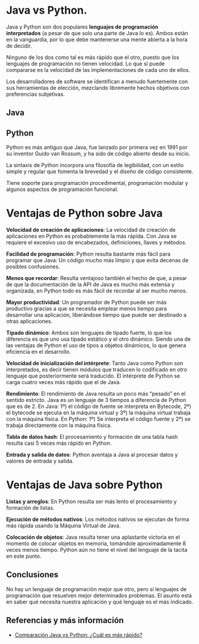 # Java vs Python.

Java y Python son dos populares **lenguajes de programación interpretados** (a pesar de que solo una parte de Java lo es). Ambos están en la vanguardia, por lo que debe mantenerse una mente abierta a la hora de decidir.

Ninguno de los dos como tal es más rápido que el otro, puesto que los lenguajes de programación no tienen velocidad. Lo que sí puede compararse es la velocidad de las implementaciones de cada uno de ellos.

Los desarrolladores de software se identifican a menudo fuertemente con sus herramientas de elección, mezclando libremente hechos objetivos con preferencias subjetivas.

## Java


## Python

Python es más antiguo que Java, fue lanzado por primera vez en 1991 por su inventor Guido van Rossum, y ha sido de código abierto desde su inicio.

La sintaxis de Python incorpora una filosofía de legibilidad, con un estilo simple y regular que fomenta la brevedad y el diseño de código consistente.

Tiene soporte para programación procedimental, programación modular y algunos aspectos de programación funcional.

# Ventajas de Python sobre Java

**Velocidad de creación de aplicaciones**: La velocidad de creación de aplicaciones en Python es probablemente la más rápida. Con Java se requiere el excesivo uso de encabezados, definiciones, llaves y métodos.

**Facilidad de programación**: Python resulta bastante más fácil para programar que Java: Un código mucho más limpio y que evita decenas de posibles confusiones.

**Menos que recordar**: Resulta ventajoso también el hecho de que, a pesar de que la documentación de la API de Java es mucho más extensa y organizada, en Python todo es más fácil de recordar al ser mucho menos.

**Mayor productividad**: Un programador de Python puede ser más productivo gracias a que se necesita emplear menos tiempo para desarrollar una aplicación, liberándose tiempo que puede ser destinado a otras aplicaciones.

**Tipado dinámico**: Ambos son lenguajes de tipado fuerte, lo que los diferencia es que uno usa tipado estático y el otro dinámico. Siendo una de las ventajas de Python el uso de tipos a objetos dinámicos, lo que genera eficiencia en el desarrollo.

**Velocidad de inicialización del intérprete**: Tanto Java como Python son interpretados, es decir tienen módulos que traducen lo codificado en otro lenguaje que posteriormente será traducido. El intérprete de Python se carga cuatro veces más rápido que el de Java.

**Rendimiento**: El rendimiento de Java resulta un poco más “pesado” en el sentido estricto. Java es un lenguaje de 3 tiempos a diferencia de Python que es de 2. En Java: 1º) el código de fuente se interpreta en Bytecode, 2º) el bytecode se ejecuta en la máquina virtual y 3º) la máquina virtual trabaja con la máquina física. En Python: 1º) Se interpreta el código fuente y 2º) se trabaja directamente con la máquina física.

**Tabla de datos hash**: El procesamiento y formación de una tabla hash resulta casi 5 veces más rápido en Python.

**Entrada y salida de datos**: Python aventaja a Java al procesar datos y valores de entrada y salida.

# Ventajas de Java sobre Python

**Listas y arreglos**: En Python resulta ser más lento el procesamiento y formación de listas.

**Ejecución de métodos nativos**: Los métodos nativos se ejecutan de forma más rápida usando la Máquina Virtual de Java.

**Colocación de objetos**: Java resulta tener una aplastante victoria en el momento de colocar objetos en memoria, tomándole aproximadamente 8 veces menos tiempo. Python aún no tiene el nivel del lenguaje de la tacita en este punto.

## Conclusiones

No hay un lenguaje de programación mejor que otro, pero sí lenguajes de programación que resuelven mejor determinados problemas. El asunto está en saber qué necesita nuestra aplicación y qué lenguaje es el más indicado.

## Referencias y más información

- [Comparación Java vs Python: ¿Cuál es más rápido?](http://elanalistasistema.blogspot.com.es/2016/01/comparacion-java-vs-python-cual-es-mas.html)

